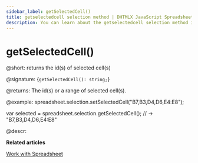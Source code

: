 ```yaml
---
sidebar_label: getSelectedCell() 
title: getselectedcell selection method | DHTMLX JavaScript Spreadsheet Docs
description: You can learn about the getselectedcell selection method in the documentation of the DHTMLX JavaScript Spreadsheet library. Browse developer guides and API reference, try out code examples and live demos, and download a free 30-day evaluation version of DHTMLX Spreadsheet.
---
```


# getSelectedCell()

@short: returns the id(s) of selected cell(s)

@signature: {`getSelectedCell(): string;`}

@returns:
The id(s) or a range of selected cell(s).

@example:
spreadsheet.selection.setSelectedCell("B7,B3,D4,D6,E4:E8");

var selected = spreadsheet.selection.getSelectedCell(); // -> "B7,B3,D4,D6,E4:E8"

@descr:

**Related articles**

[Work with Spreadsheet](working_with_ssheet.md#selecting-cells)

